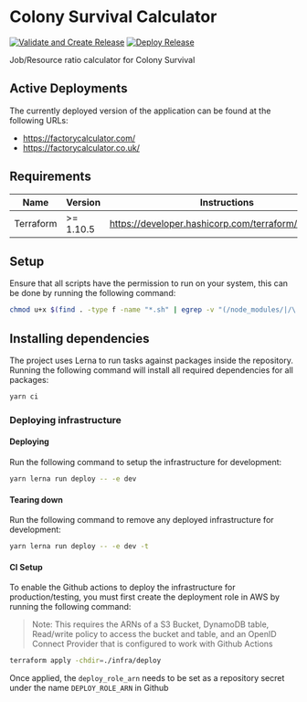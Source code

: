 # Colony Survival Calculator

[![Validate and Create Release](https://github.com/ashley-evans/colony-survival-calculator/actions/workflows/ci.yml/badge.svg)](https://github.com/ashley-evans/colony-survival-calculator/actions/workflows/ci.yml)
[![Deploy Release](https://github.com/ashley-evans/colony-survival-calculator/actions/workflows/cd.yml/badge.svg)](https://github.com/ashley-evans/colony-survival-calculator/actions/workflows/cd.yml)

Job/Resource ratio calculator for Colony Survival

## Active Deployments

The currently deployed version of the application can be found at the following URLs:

-   https://factorycalculator.com/
-   https://factorycalculator.co.uk/

## Requirements

| Name      | Version   | Instructions                                        |
| --------- | --------- | --------------------------------------------------- |
| Terraform | >= 1.10.5 | https://developer.hashicorp.com/terraform/downloads |

## Setup

Ensure that all scripts have the permission to run on your system, this can be done by running the following command:

```sh
chmod u+x $(find . -type f -name "*.sh" | egrep -v "(/node_modules/|/\.husky/)")
```

## Installing dependencies

The project uses Lerna to run tasks against packages inside the repository. Running the following command will install all required dependencies for all packages:

```sh
yarn ci
```

### Deploying infrastructure

#### Deploying

Run the following command to setup the infrastructure for development:

```sh
yarn lerna run deploy -- -e dev
```

#### Tearing down

Run the following command to remove any deployed infrastructure for development:

```sh
yarn lerna run deploy -- -e dev -t
```

#### CI Setup

To enable the Github actions to deploy the infrastructure for production/testing, you must first create the deployment role in AWS by running the following command:

> Note: This requires the ARNs of a S3 Bucket, DynamoDB table, Read/write policy to access the bucket and table, and an OpenID Connect Provider that is configured to work with Github Actions

```sh
terraform apply -chdir=./infra/deploy
```

Once applied, the `deploy_role_arn` needs to be set as a repository secret under the name `DEPLOY_ROLE_ARN` in Github
